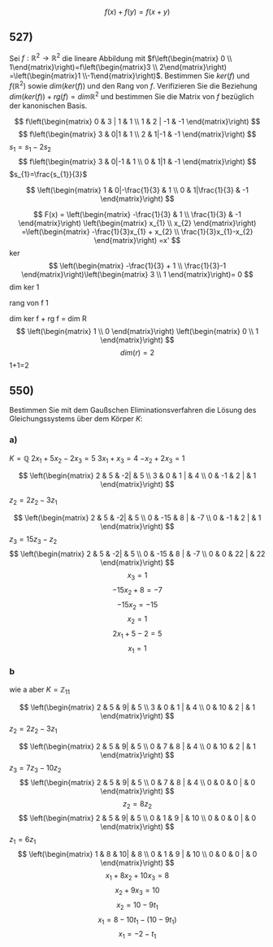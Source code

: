 $$
f(x)+f(y)=f(x+y)
$$
## 527) 
Sei $f : \mathbb{R}^{2} → \mathbb{R}^{2}$ die lineare Abbildung mit $f\left(\begin{matrix} 0 \\ 1\end{matrix}\right)=f\left(\begin{matrix}3 \\ 2\end{matrix}\right) =\left(\begin{matrix}1 \\-1\end{matrix}\right)$. Bestimmen
Sie $ker(f )$ und $f (\mathbb{R}^{2})$ sowie $dim(ker(f ))$ und den Rang von $f$. Verifizieren Sie die Beziehung
$dim(ker(f )) + rg(f ) = dim \mathbb{R}^{2}$ und bestimmen Sie die Matrix von $f$ bezüglich der kanonischen
Basis.



$$
f\left(\begin{matrix}
0 & 3 | 1 & 1 \\
1 & 2 | -1 & -1
\end{matrix}\right)
$$
$$
f\left(\begin{matrix}
3  & 0|1 & 1 \\ 
2 & 1|-1 & -1
\end{matrix}\right)
$$
$s_{1}=s_{1}-2s_{2}$
$$
f\left(\begin{matrix}
3  & 0|-1 & 1 \\ 
0 & 1|1 & -1
\end{matrix}\right)
$$
$s_{1}=\frac{s_{1}}{3}$

$$
\left(\begin{matrix}
1  & 0|-\frac{1}{3} & 1 \\ 
0 & 1|\frac{1}{3} & -1
\end{matrix}\right)
$$

$$
F(x) = \left(\begin{matrix}
-\frac{1}{3} & 1 \\
\frac{1}{3} & -1
\end{matrix}\right)
\left(\begin{matrix}
x_{1} \\
x_{2}
\end{matrix}\right)
=\left(\begin{matrix}
-\frac{1}{3}x_{1} + x_{2} \\
\frac{1}{3}x_{1}-x_{2}
\end{matrix}\right)
=x'
$$
ker
$$
\left(\begin{matrix}
-\frac{1}{3} + 1 \\
\frac{1}{3}-1
\end{matrix}\right)\left(\begin{matrix}
3 \\
1
\end{matrix}\right)=
0
$$
dim ker
1

rang von f
1

dim ker f + rg f = dim R
$$
\left(\begin{matrix}
1 \\
0
\end{matrix}\right)
\left(\begin{matrix}
0 \\
1
\end{matrix}\right)
$$
$$
dim(r) = 2
$$
1+1=2






## 550)
Bestimmen Sie mit dem Gaußschen Eliminationsverfahren die Lösung des Gleichungssystems über dem Körper $K$:

### a)
$K = \mathbb{Q}$
$2x_{1} + 5x_{2} − 2x_{3} = 5$
$3x_{1} + x_{3} = 4$
$− x_{2} + 2x_{3} = 1$

$$
\left(\begin{matrix}
2 & 5 & -2| & 5 \\
3 & 0 & 1 | & 4 \\
0 & -1 & 2 | & 1
\end{matrix}\right)
$$

$z_{2}=2z_{2}-3z_{1}$

$$
\left(\begin{matrix}
2 & 5 & -2| & 5 \\
0 & -15 & 8 | & -7 \\
0 & -1 & 2 | & 1
\end{matrix}\right)
$$
$z_{3}=15z_{3}-z_{2}$
$$
\left(\begin{matrix}
2 & 5 & -2| & 5 \\
0 & -15 & 8 | & -7 \\
0 & 0 & 22 | & 22
\end{matrix}\right)
$$
$$
x_{3}=1
$$
$$
-15x_{2}+8=-7
$$
$$
-15x_{2}=-15
$$
$$
x_{2}=1
$$
$$
2x_{1}+5-2=5
$$
$$
x_{1}=1
$$

### b
wie a aber
$K=\mathbb{Z}_{11}$


$$
\left(\begin{matrix}
2 & 5 & 9| & 5 \\
3 & 0 & 1 | & 4 \\
0 & 10 & 2 | & 1
\end{matrix}\right)
$$
$z_{2}=2z_{2}-3z_{1}$

$$
\left(\begin{matrix}
2 & 5 & 9| & 5 \\
0 & 7 & 8 | & 4 \\
0 & 10 & 2 | & 1
\end{matrix}\right)
$$
$z_{3}=7z_{3}-10z_{2}$
$$
\left(\begin{matrix}
2 & 5 & 9| & 5 \\
0 & 7 & 8 | & 4 \\
0 & 0 & 0 | & 0
\end{matrix}\right)
$$
$$
z_{2}=8z_{2}
$$
$$
\left(\begin{matrix}
2 & 5 & 9| & 5 \\
0 & 1 & 9 | & 10 \\
0 & 0 & 0 | & 0
\end{matrix}\right)
$$
$z_{1}=6z_{1}$
$$
\left(\begin{matrix}
1 & 8 & 10| & 8 \\
0 & 1 & 9 | & 10 \\
0 & 0 & 0 | & 0
\end{matrix}\right)
$$
$$
x_{1}+8x_{2}+10x_{3}=8
$$
$$
x_{2}+9x_{3}=10
$$
$$
x_{2}=10-9t_{1}
$$
$$
x_{1}=8-10t_{1}-(10-9t_{1})
$$
$$
x_{1}=-2-t_{1}
$$
